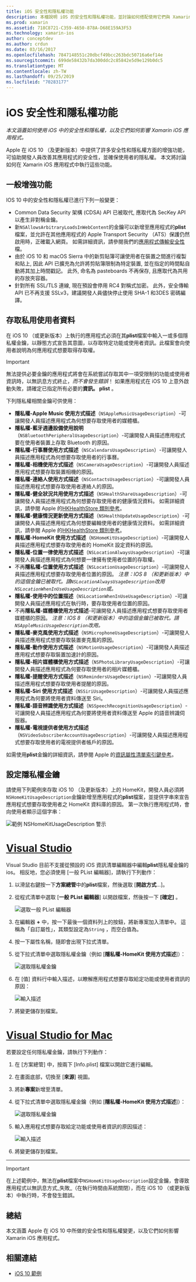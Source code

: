 ```yaml
---
title: iOS 安全性和隱私權功能
description: 本檔說明 iOS 的安全性和隱私權功能，並討論如何搭配使用它們與 Xamarin。 它會查看在 iOS 10 中進行的更新，以及如何存取私用使用者資料。
ms.prod: xamarin
ms.assetid: 718C8721-C359-4650-878A-D68E159A3F53
ms.technology: xamarin-ios
author: conceptdev
ms.author: crdun
ms.date: 03/16/2017
ms.openlocfilehash: 7847148551c20dbcf49bcc263bdc50716a6ef14e
ms.sourcegitcommit: 699de58432b7da300ddc2c85842e5d9e129b0dc5
ms.translationtype: MT
ms.contentlocale: zh-TW
ms.lasthandoff: 09/25/2019
ms.locfileid: "70283177"
---
```

# <a name="ios-security-and-privacy-features"></a>iOS 安全性和隱私權功能

_本文涵蓋如何使用 iOS 中的安全性和隱私權，以及它們如何影響 Xamarin iOS 應用程式。_

Apple 在 iOS 10 （及更新版本）中提供了許多安全性和隱私權方面的增強功能，可協助開發人員改善其應用程式的安全性，並確保使用者的隱私權。 本文將討論如何在 Xamarin iOS 應用程式中執行這些功能。

<a name="General-Enhancements" />

## <a name="general-enhancements"></a>一般增強功能

IOS 10 中的安全性和隱私權已進行下列一般變更：

- Common Data Security 架構 (CDSA) API 已被取代, 應取代為 SecKey API 以產生非對稱金鑰。
- 新`NSAllowsArbitraryLoadsInWebContent`的金鑰可以新增至應用程式的**plist**檔案，並允許在其他應用程式的 Apple Transport Security （ATS）保護仍然啟用時，正確載入網頁。 如需詳細資訊，請參閱我們的[應用程式傳輸安全性](~/ios/app-fundamentals/ats.md)檔。
- 由於 iOS 10 和 macOS Sierra 中的新剪貼簿可讓使用者在裝置之間進行複製和貼上, 因此 API 已擴充為允許將剪貼簿限制為特定裝置, 並在指定的時間點自動將其加上時間戳記。 此外, 命名為 pasteboards 不再保存, 且應取代為共用的存放夾容器。
- 針對所有 SSL/TLS 連線, 現在預設會停用 RC4 對稱式加密。 此外，安全傳輸 API 已不再支援 SSLv3，建議開發人員儘快停止使用 SHA-1 和3DES 密碼編譯。

<a name="Accessing-Private-User-Data" />

## <a name="accessing-private-user-data"></a>存取私用使用者資料

在 iOS 10 （或更新版本）上執行的應用程式必須在其**plist**檔案中輸入一或多個隱私權金鑰，以靜態方式宣告其意圖，以存取特定功能或使用者資訊。此檔案會向使用者說明為何應用程式想要取得存取權。

> [!IMPORTANT]
> 無法提供必要金鑰的應用程式將會在系統嘗試存取其中一項受限制的功能或使用者資訊時，以無訊息方式終止，_而不會發生錯誤_！ 如果應用程式在 iOS 10 上意外啟動失敗，請確定已指定所有必要的**資訊。 plist** 。

下列隱私權相關金鑰可供使用：

- **隱私權-Apple Music 使用方式描述**（`NSAppleMusicUsageDescription`）-可讓開發人員描述應用程式為何想要存取使用者的媒體櫃。
- **隱私權-藍牙週邊設備使用說明**（`NSBluetoothPeripheralUsageDescription`）-可讓開發人員描述應用程式要在使用者裝置上存取 Bluetooth 的原因。
- **隱私權-行事曆使用方式描述**（`NSCalendarsUsageDescription`）-可讓開發人員描述應用程式為何想要存取使用者的行事曆。
- **隱私權-相機使用方式描述**（`NSCameraUsageDescription`）-可讓開發人員描述應用程式想要存取裝置相機的原因。
- **隱私權-連絡人使用方式描述**（`NSContactsUsageDescription`）-可讓開發人員描述應用程式想要存取使用者連絡人的原因。
- **隱私權-健全狀況共用使用方式描述**（`NSHealthShareUsageDescription`）-可讓開發人員描述應用程式為何想要存取使用者的健康情況資料。 如需詳細資訊，請參閱 Apple 的[HKHealthStore 類別參考](https://developer.apple.com/reference/healthkit/hkhealthstore)。
- **隱私權-健康情況更新使用方式描述**（`NSHealthUpdateUsageDescription`）-可讓開發人員描述應用程式為何想要編輯使用者的健康情況資料。 如需詳細資訊，請參閱 Apple 的[HKHealthStore 類別參考](https://developer.apple.com/reference/healthkit/hkhealthstore)。
- **隱私權-HomeKit 使用方式描述**（`NSHomeKitUsageDescription`）-可讓開發人員描述應用程式想要存取使用者的 HomeKit 設定資料的原因。
- **隱私權-位置一律使用方式描述**（`NSLocationAlwaysUsageDescription`）-可讓開發人員描述應用程式為何想要一律擁有使用者位置的存取權。
- 不再**隱私權-位置使用方式描述**（`NSLocationUsageDescription`）-可讓開發人員描述應用程式想要存取使用者位置的原因。 *注意：IOS 8 （和更新版本）中的這個金鑰已被取代。請`NSLocationAlwaysUsageDescription`改用`NSLocationWhenInUseUsageDescription`或。*
- **隱私權-使用中的位置描述**（`NSLocationWhenInUseUsageDescription`）-可讓開發人員描述應用程式在執行時，要存取使用者位置的原因。
- 不再**隱私權-媒體櫃使用方式描述**-可讓開發人員描述應用程式想要存取使用者媒體櫃的原因。 *注意：IOS 8 （和更新版本）中的這個金鑰已被取代。請`NSAppleMusicUsageDescription`改用。*
- **隱私權-麥克風使用方式描述**（`NSMicrophoneUsageDescription`）-可讓開發人員描述應用程式想要存取裝置麥克風的原因。
- **隱私權-動作使用方式描述**（`NSMotionUsageDescription`）-可讓開發人員描述應用程式想要存取裝置加速計的原因。
- **隱私權-相片媒體櫃使用方式描述**（`NSPhotoLibraryUsageDescription`）-可讓開發人員描述應用程式為何要存取使用者的相片媒體櫃。
- **隱私權-提醒使用方式描述**（`NSRemindersUsageDescription`）-可讓開發人員描述應用程式想要存取使用者提醒的原因。
- **隱私權-Siri 使用方式描述**（`NSSiriUsageDescription`）-可讓開發人員描述應用程式為何要將使用者資料傳送至 Siri。
- **隱私權-語音辨識使用方式描述**（`NSSpeechRecognitionUsageDescription`）-可讓開發人員描述應用程式為何要將使用者資料傳送至 Apple 的語音辨識伺服器。
- **隱私權-電視提供者使用方式描述**（`NSVideoSubscriberAccountUsageDescription`）-可讓開發人員描述應用程式想要存取使用者的電視提供者帳戶的原因。

如需使用**plist**金鑰的詳細資訊，請參閱 Apple 的[資訊屬性清單索引鍵參考](https://developer.apple.com/library/content/documentation/General/Reference/InfoPlistKeyReference/Introduction/Introduction.html#//apple_ref/doc/uid/TP40009248-SW1)。

<a name="Setting-Privacy-Keys" />

## <a name="setting-privacy-keys"></a>設定隱私權金鑰

請使用下列範例來存取 iOS 10 （及更新版本）上的 HomeKit，開發人員必須將`NSHomeKitUsageDescription`金鑰新增至應用程式的**plist**檔案，並提供字串來宣告應用程式想要存取使用者之 HomeKit 資料庫的原因。 第一次執行應用程式時，會向使用者顯示這個字串：

![範例 NSHomeKitUsageDescription 警示](security-privacy-images/info01.png "範例 NSHomeKitUsageDescription 警示")

# <a name="visual-studiotabwindows"></a>[Visual Studio](#tab/windows)

Visual Studio 目前不支援從預設的 iOS 資訊清單編輯器中編輯**plist**隱私權金鑰的 ios。 相反地，您必須使用 [一般 PList 編輯器]，請執行下列動作：

1. 以滑鼠右鍵按一下**方案總管**中的**plist**檔案，然後選取 [**開啟方式**...]。
2. 從程式清單中選取 [**一般 PList 編輯器**] 以開啟檔案，然後按一下 **[確定]** 。

    ![選取一般 PList 編輯器](security-privacy-images/InfoEditorSelectionVs.png "選取一般 PList 編輯器")
3. 在編輯器 **+** 中，按一下最後一個資料列上的按鈕，將新專案加入清單中。 這稱為「自訂屬性」，其類型設定為`String` ，而空白值為。
4. 按一下屬性名稱，隨即會出現下拉式清單。
5. 從下拉式清單中選取隱私權金鑰（例如 [**隱私權-HomeKit 使用方式描述**]）： 

    ![選取隱私權金鑰](security-privacy-images/InfoPListEditorSelectKey.png "選取隱私權金鑰")
6. 在 [值] 資料行中輸入描述，以瞭解應用程式想要存取給定功能或使用者資訊的原因： 

    ![輸入描述](security-privacy-images/InfoPListSetValue.png "輸入描述")
7. 將變更儲存到檔案。

# <a name="visual-studio-for-mactabmacos"></a>[Visual Studio for Mac](#tab/macos)

若要設定任何隱私權金鑰，請執行下列動作：

1. 在 [方案總管] 中，按兩下 [Info.plist] 檔案以開啟它進行編輯。
2. 在畫面底部，切換至 [**來源**] 視圖。
3. 將新**專案**新增至清單。
4. 從下拉式清單中選取隱私權金鑰（例如 [**隱私權-HomeKit 使用方式描述**]）： 

    ![選取隱私權金鑰](security-privacy-images/info02.png "選取隱私權金鑰")
5. 輸入應用程式想要存取給定功能或使用者資訊的原因描述： 

    ![輸入描述](security-privacy-images/info03.png "輸入描述")
6. 將變更儲存到檔案。

-----

> [!IMPORTANT]
> 在上述範例中，無法在**plist**檔案中`NSHomeKitUsageDescription`設定金鑰，會導致應用程式以無訊息方式_失敗_（在執行時間由系統關閉），而在 iOS 10 （或更新版本）中執行時，不會發生錯誤。

<a name="Summary" />

## <a name="summary"></a>總結

本文涵蓋 Apple 在 iOS 10 中所做的安全性和隱私權變更，以及它們如何影響 Xamarin iOS 應用程式。

## <a name="related-links"></a>相關連結

- [iOS 10 範例](https://docs.microsoft.com/samples/browse/?products=xamarin&term=Xamarin.iOS+iOS10)
